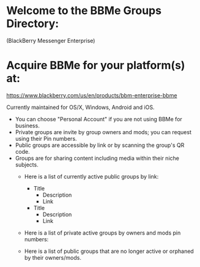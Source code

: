 # Welcome to the BBMe Groups Directory:
(BlackBerry Messenger Enterprise)

# Acquire BBMe for your platform(s) at:
https://www.blackberry.com/us/en/products/bbm-enterprise-bbme

Currently maintained for OS/X, Windows, Android and iOS.
* You can choose "Personal Account" if you are not using BBMe for business.
* Private groups are invite by group owners and mods; you can request using their Pin numbers.
* Public groups are accessible by link or by scanning the group's QR code.
* Groups are for sharing content including media within their niche subjects.
  - Here is a list of currently active public groups by link:
    - Title
      - Description
      - Link
    - Title
      - Description
      - Link
    
  - Here is a list of private active groups by owners and mods pin numbers:
  - Here is a list of public groups that are no longer active or orphaned by their owners/mods.
